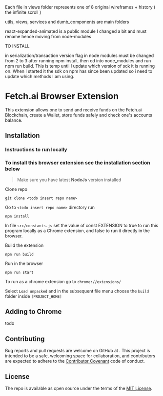 
Each file in views folder represents one  of 
8 original wireframes + history ( the infinite scroll )

utils, views, services and dumb_components 
are main folders

react-expanded-animated is a public module I changed a bit
and  must rename hence moving from node-modules

TO INSTALL

in serialization/transaction version flag in node modules
must be changed from 2 to 3 after running npm install, 
then cd into node_modules and run npm run build. This
is temp until I update which version of sdk it is running
on. When I started it the sdk on npm has since been updated
so i need to update which methods I am using. 



# Fetch.ai <todo name> Browser Extension

This extension allows one to send and receive funds on the Fetch.ai Blockchain, create a Wallet, store funds 
safely and check one's accounts balance. 

## Installation
### Instructions to run locally
### To install this browser extension see the installation section below


>Make sure you have latest **NodeJs** version installed

Clone repo

```
git clone <todo insert repo name>
```
Go to `<todo insert repo name>` directory run

```
npm install
```

In file `src/constants.js` set the value of const EXTENSION
to true to run this program locally as a Chrome extension, and false to run it directly in the browser. 

Build the extension

```
npm run build
```

Run in the browser

```
npm run start
```

To run as a chrome extension go to `chrome://extensions/` 

Select `Load unpacked` and in the subsequent file menu choose the `build` folder inside `[PROJECT_HOME]`


## Adding <app name>  to Chrome

todo

## Contributing

Bug reports and pull requests are welcome on GitHub at <todo insert repo name>. 
This project is intended to be a safe, welcoming space for collaboration, and contributors are expected to adhere to the [Contributor Covenant](http://contributor-covenant.org) code of conduct.

## License

The repo is available as open source under the terms of the <todo verify liscence> [MIT License](http://opensource.org/licenses/MIT).
